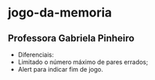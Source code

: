 # jogo-da-memoria

## Professora Gabriela Pinheiro

- Diferenciais:
- Limitado o número máximo de pares errados;
- Alert para indicar fim de jogo.
